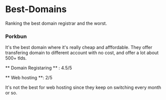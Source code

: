# Best-Domains
Ranking the best domain registrar and the worst.

### Porkbun
It's the best domain where it's really cheap and afffordable. They offer transfering domain to different account with no cost, and offer a lot about 500+ tlds.

** Domain Registaring ** : 4.5/5

** Web hosting **: 2/5

It's not the best for web hosting since they keep on switching every month or so.
